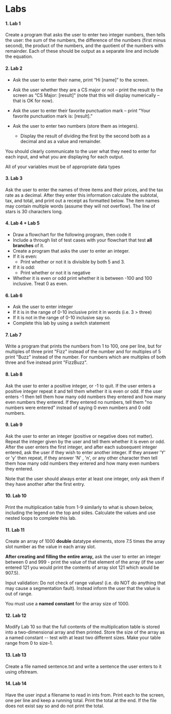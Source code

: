 # Labs

#### 1. Lab 1
Create a program that asks the user to enter two integer numbers, then tells the
user: the sum of the numbers, the difference of the numbers (first minus
second), the product of the numbers, and the quotient of the numbers
with remainder. Each of these should be output as a separate line and include
the equation.

#### 2. Lab 2
- Ask the user to enter their name, print “Hi [name]” to the screen.

- Ask the user whether they are a CS major or not – print the result to the
screen as “CS Major: [result]” (note that this will display numerically – that
is OK for now).

- Ask the user to enter their favorite punctuation mark – print “Your favorite
punctuation mark is: [result].”

- Ask the user to enter two numbers (store them as integers).
    - Display the result of dividing the first by the second both as a decimal
    and as a value and remainder.

You should clearly communicate to the user what they need to enter
for each input, and what you are displaying for each output.

All of your variables must be of appropriate data types

#### 3. Lab 3
Ask the user to enter the names of three items and their prices, and the tax
rate as a decimal. After they enter this information calculate the subtotal,
tax, and total, and print out a receipt as formatted below. The item names may
contain multiple words (assume they will not overflow). The line of stars is 30
characters long.

#### 4. Lab 4 + Lab 5
* Draw a flowchart for the following program, then code it
* Include a through list of test cases with your flowchart that test __all
branches__ of it.
* Create a program that asks the user to enter an integer.
* If it is even:
    * Print whether or not it is divisible by both 5 and 3.
* If it is odd:
    * Print whether or not it is negative
* Whether it is even or odd print whether it is between -100 and 100 inclusive.
Treat 0 as even.

#### 6. Lab 6
* Ask the user to enter integer
* If it is in the range of 0-10 inclusive print it in words (i.e. 3 > three)
* If it is not in the range of 0-10 inclusive say so.
* Complete this lab by using a switch statement

#### 7. Lab 7
Write a program that prints the numbers from 1 to 100, one per line, but for
multiples of three print "Fizz" instead of the number and for multiples of 5
print "Buzz" instead of the number. For numbers which are multiples of both
three and five instead print "FizzBuzz".

#### 8. Lab 8
Ask the user to enter a positive integer, or -1 to quit. If the user enters a
positive integer repeat it and tell them whether it is even or odd. If the user
enters -1 then tell them how many odd numbers they entered and how many even
numbers they entered. If they entered no numbers, tell them "no numbers were
entered" instead of saying 0 even numbers and 0 odd numbers.

#### 9. Lab 9
Ask the user to enter an integer (positive or negative does not matter). Repeat
the integer given by the user and tell them whether it is even or odd. After the
user enters the first integer, and after each subsequent integer entered, ask
the user if they wish to enter another integer.  If they answer 'Y' or 'y' then
repeat, if they answer 'N' , 'n', or any other character then tell them how many
odd numbers they entered and how many even numbers they entered.

Note that the user should always enter at least one integer, only ask them
if they have another after the first entry.

#### 10. Lab 10
Print the multiplication table from 1-9 similarly to what is shown below,
including the legend on the top and sides. Calculate the values and use nested
loops to complete this lab.

#### 11. Lab 11
Create an array of 1000 __double__ datatype elements, store 7.5 times the array
slot number as the value in each array slot.

__After creating and filling the entire array,__ ask the user to enter an
integer between 0 and 999 - print the value of that element of the array (if the
user entered 121 you would print the contents of array slot 121 which would be
907.5).

Input validation: Do not check of range values! (i.e. do NOT do anything that
may cause a segmentation fault). Instead inform the user that the value is out
of range.

You must use a __named constant__ for the array size of 1000.

#### 12. Lab 12
Modify Lab 10 so that the full contents of the multiplication table is stored
into a two-dimensional array and then printed. Store the size of the array as a
named constant -- test with at least two different sizes. Make your table range
from 0 to size-1.

#### 13. Lab 13
Create a file named sentence.txt and write a sentence the user enters to it
using ofstream.

#### 14. Lab 14
Have the user input a filename to read in ints from. Print each to the screen,
one per line and keep a running total. Print the total at the end. If the file
does not exist say so and do not print the total.
